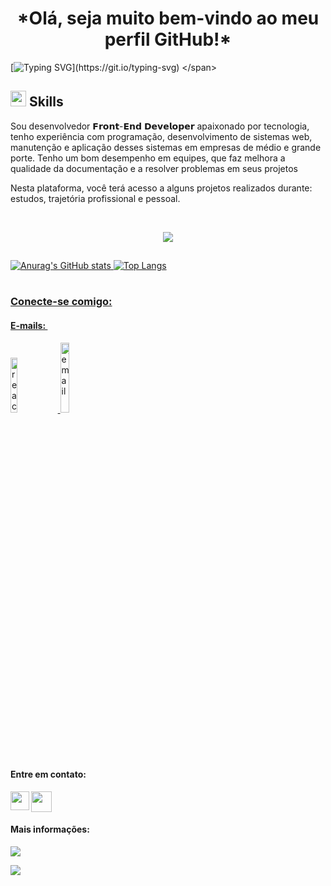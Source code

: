 <h1 align="center">*Olá, seja muito bem-vindo ao meu perfil GitHub!*</h1>

<span>
  
  [![Typing SVG](https://readme-typing-svg.herokuapp.com/?color=b1633f&size=35&center=true&vCenter=true&width=1000&lines=Hello,+world!+My+name+is+Caio+Cesar.;I'm+from+Brazil+and+31+years+old!;Systems+analysis+and+development+student;Front+end+Developer!;Be+Welcome!)](https://git.io/typing-svg)
</span>


  
## <img src="https://media2.giphy.com/media/QssGEmpkyEOhBCb7e1/giphy.gif?cid=ecf05e47a0n3gi1bfqntqmob8g9aid1oyj2wr3ds3mg700bl&rid=giphy.gif" width ="25"><b> Skills</b>

 Sou desenvolvedor 𝗙𝗿𝗼𝗻𝘁-𝗘𝗻𝗱 𝗗𝗲𝘃𝗲𝗹𝗼𝗽𝗲𝗿 apaixonado por tecnologia, tenho experiência com programação, desenvolvimento de sistemas web, manutenção e aplicação desses sistemas em empresas de médio e grande porte. Tenho um bom desempenho em equipes, que faz melhora a qualidade da documentação e a resolver problemas em seus projetos

 Nesta plataforma, você terá acesso a alguns projetos realizados durante: estudos, trajetória profissional e pessoal.

 <div style="display: inline_block"><br>
<p align="center">
  <a href="https://skillicons.dev">
    <img src="https://skillicons.dev/icons?i=html,css,js,nodejs,react,ts,,vscode,github,git,figma,visualstudio" />
  </a>
</p>       

##

<div>
  <a href="https://github.com/CaioCesarSantos">
    
  ![Anurag's GitHub stats](https://github-readme-stats.vercel.app/api?username=CaioCesarSantos&show_icons=true&theme=radical)
![Top Langs](https://github-readme-stats.vercel.app/api/top-langs/?username=CaioCesarSantos&layout=compact&theme=radical)
</div>


  
  #
   ### Conecte-se comigo:
 <h4> E-mails: ⁣</h4>
 <p>
<a href= "mailto:caiocesar15790@gmail.com? subject=subject text"> <img width=15%; ;  src="https://ziadoua.github.io/m3-Markdown-Badges/badges/Gmail/gmail2.svg" alt="react" />
 </a>
  <a href= "mailto:caiocesar9210@hotmail.com"> <img width=17%;   src="https://ziadoua.github.io/m3-Markdown-Badges/badges/Outlook/outlook2.svg" alt="email">
  </a>
 </p>
 
 <h4> Entre em contato: ⁣</h4>
 <div >
<a href= "https://wa.me/5511948011665" > <img width=30px; align="left"  src="https://png.pngtree.com/png-vector/20221018/ourmid/pngtree-whatsapp-mobile-software-icon-png-image_6315991.png"/>
 </a>
 <a href="https://criarmeulink.com.br/u/1156763147" ><img width=33px; src="https://portal.ifba.edu.br/barreiras/imagens-campus-barreiras/icon-telefone.png/@@images/24174166-eebf-419e-97eb-1826d6dcf5ea.png"></a>
 </div>
 
  <h4> Mais informações: ⁣</h4>
 <a href="https://www.linkedin.com/in/caio-cesar-santos-586b94165/" target="_blank"><img src="https://img.shields.io/badge/-LinkedIn-%230077B5?style=for-the-badge&logo=linkedin&logoColor=white" target="_blank"></a> 
    
  ![](https://komarev.com/ghpvc/?username=CaioCesarSantos-github-username)

